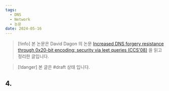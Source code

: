 ```yaml
---
tags:
  - DNS
  - Network
  - 논문
date: 2024-05-16
---
```

> [!info] 본 논문은 David Dagon 의 논문 [Increased DNS forgery resistance through 0x20-bit encoding: security via leet queries (CCS'08)](https://dl.acm.org/doi/abs/10.1145/1455770.1455798) 을 읽고 정리한 글입니다.

> [!danger] 본 글은 #draft 상태 입니다.

## 4. 